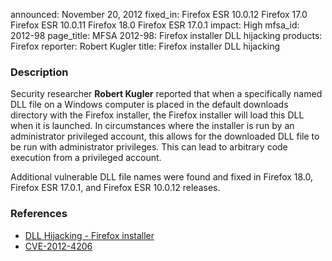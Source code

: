 announced: November 20, 2012
fixed_in: Firefox ESR 10.0.12
          Firefox 17.0
          Firefox ESR 10.0.11
          Firefox 18.0
          Firefox ESR 17.0.1
impact: High
mfsa_id: 2012-98
page_title: MFSA 2012-98: Firefox installer DLL hijacking
products: Firefox
reporter: Robert Kugler
title: Firefox installer DLL hijacking

<h3>Description</h3>

<p>Security researcher <strong>Robert Kugler</strong> reported that when a specifically named DLL file on a Windows computer is placed in the default downloads directory with the Firefox installer, the Firefox installer will load this DLL when it is launched. In circumstances where the installer is run by an administrator privileged account, this allows for the downloaded DLL file to be run with administrator privileges. This can lead to arbitrary code execution from a privileged account. 
</p>

<p class="note">Additional vulnerable DLL file names were found and fixed in Firefox 18.0, Firefox ESR 17.0.1, and Firefox ESR 10.0.12 releases.</p> 

<h3>References</h3>

<ul>
  <li><a href="https://bugzilla.mozilla.org/show_bug.cgi?id=792106">
      DLL Hijacking - Firefox installer</a></li>
  <li><a href="http://cve.mitre.org/cgi-bin/cvename.cgi?name=CVE-2012-4206" class="ex-ref">CVE-2012-4206</a></li>
</ul>



